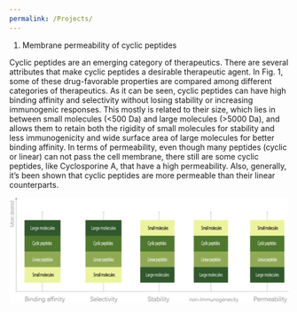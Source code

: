 ```yaml
---
permalink: /Projects/
---
```


1. Membrane permeability of cyclic peptides

Cyclic peptides are an emerging category of therapeutics. There are several attributes that make cyclic peptides a desirable therapeutic agent. In Fig. 1, some of these drug-favorable properties are compared among different categories of therapeutics. As it can be seen, cyclic peptides can have high binding affinity and selectivity without losing stability or increasing immunogenic responses. This mostly is related to their size, which lies in between small molecules (<500 Da) and large molecules (>5000 Da), and allows them to retain both the rigidity of small molecules for stability and less immunogenicity and wide surface area of large molecules for better binding affinity. In terms of permeability, even though many peptides (cyclic or linear) can not pass the cell membrane, there still are some cyclic peptides, like Cyclosporine A, that have a high permeability. Also, generally, it’s been shown that cyclic peptides are more permeable than their linear counterparts. 

![](../images/projects-1-1.png)
